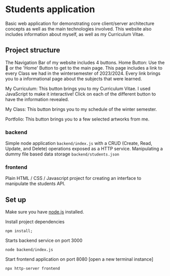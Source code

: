 # Students application
Basic web application for demonstrating core client/server architecture concepts as well as the main technologies involved. This website also includes information about myself, as well as my Curriculum Vitae.

## Project structure
The Navigation Bar of my website includes 4 buttons. 
Home Button: Use the 🏡 or the 'Home' Button to get to the main page.
This page includes a link to every Class we had in the wintersemester of 2023/2024. Every link brings you to a informational page about the subjects that were learned.

My Curriculum: This button brings you to my Curriculum Vitae. I used JavaScript to make it interactive! Click on each of the different button to have the information revealed.

My Class: This button brings you to my schedule of the winter semester.

Portfolio: This button brings you to a few selected artworks from me.

### backend
Simple node application `backend/index.js` with a CRUD (Create, Read, Update, and Delete) operations exposed as a HTTP service. Manipulating a dummy file based data storage `backend/students.json`

### frontend
Plain HTML / CSS / Javascript project for creating an interface to manipulate the students API.

## Set up

Make sure you have [node.js](https://nodejs.org/en) installed.

Install project dependencies
```
npm install;
```

Starts backend service on port 3000
```
node backend/index.js
```

Start frontend application on port 8080 [open a new terminal instance]
```
npx http-server frontend

```
